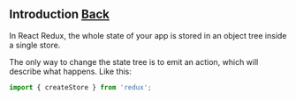 ## Introduction [Back](./../react_redux.md)

In React Redux, the whole state of your app is stored in an object tree inside a single store.

The only way to change the state tree is to emit an action, which will describe what happens. Like this:

```js
import { createStore } from 'redux';
```